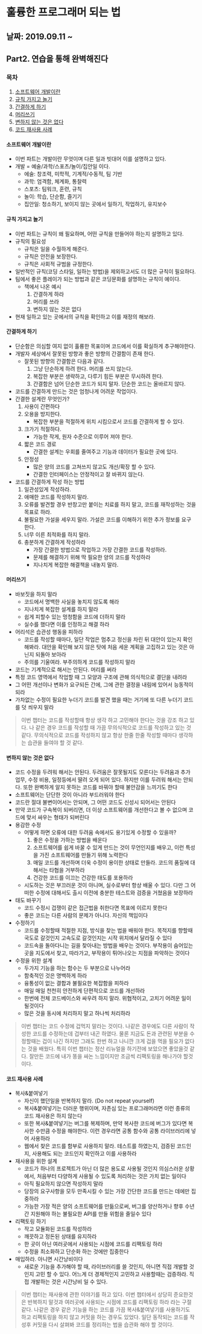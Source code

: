 # 훌륭한 프로그래머 되는 법

## 날짜: 2019.09.11 ~ 

## Part2. 연습을 통해 완벽해진다

### 목차

1. [소프트웨어 개발이란](#소프트웨어-개발이란)
2. [규칙 가지고 놀기](#규칙-가지고-놀기)
3. [간결하게 하기](#간결하게-하기)
4. [머리쓰기](#머리쓰기)
5. [변하지 않는 것은 없다](#변하지-않는-것은-없다)
6. [코드 재사용 사례](#코드-재사용-사례)

#### 소프트웨어 개발이란

- 이번 파트는 개발이란 무엇이며 다른 일과 빗대어 이를 설명하고 있다.
- 개발 = 예술/과학/스포츠/놀이/집안일 이다.
  - 에술: 창조력, 미학적, 기계적/수동적, 팀 기반
  - 과학: 엄격함, 체계화, 통찰력
  - 스포츠: 팀워크, 훈련, 규칙
  - 놀이: 학습, 단순함, 즐기기
  - 집안일: 청소하기, 보이지 않는 곳에서 일하기, 작업하기, 유지보수

#### 규칙 가지고 놀기

- 이번 파트는 규칙이 왜 필요하며, 어떤 규칙을 만들어야 하는지 설명하고 있다.
- 규칙의 필요성
  - 규칙은 일을 수월하게 해준다.
  - 규칙은 안전을 보장한다.
  - 규칙은 사회적 규범을 규정한다.
- 일반적인 규칙(코딩 스타일, 일하는 방법)을 제외하고서도 더 많은 규칙이 필요하다.
- 팀에서 좋은 플레이가 되는 방법과 같은 코딩문화를 설명하는 규칙이 예이다.
  - 책에서 나온 예시
      1. 간결하게 하라
      2. 머리를 쓰라
      3. 변하지 않는 것은 없다
- 현재 일하고 있는 곳에서의 규칙을 확인하고 이를 재정의 해보라.

#### 간결하게 하기

- 단순함은 의심할 여지 없이 훌륭한 목표이며 코드에서 이를 확실하게 추구해야한다.
- 개발자 세상에서 잘못된 방향과 좋은 방향의 간결함이 존재 한다.
  - 잘못된 방향의 간결함은 다음과 같다.
      1. 그냥 단순하게 하려 한다. 머리를 쓰지 않는다.
      2. 복잡한 부분은 생략하고, 다루기 힘든 부분은 무시하려 한다.
      3. 간결함은 넘어 단순한 코드가 되지 말자. 단순한 코드는 올바르지 않다.
- 코드를 간결하게 만드는 것은 엄청나게 어려운 작업이다.
- 간결한 설계란 무엇인가?
  1. 사용이 간편하다
  2. 오용을 방지한다.
      - 복잡한 부분을 적절하게 위치 시킴으로서 코드를 간결하게 할 수 있다.
  3. 크가기 적절하다.
      - 가능한 작게, 원자 수준으로 이루어 져야 한다.
  4. 짧은 코드 경로
      - 간결한 설계는 우회를 줄여주고 기능과 데이터가 필요한 곳에 있다.
  5. 안정성
      - 많은 양의 코드를 고쳐쓰지 않고도 개선/확장 할 수 있다.
      - 간결한 인터페이스는 안정적이고 잘 바뀌지 않는다.
- 코드를 간결하게 작성 하는 방법
  1. 일관성있게 작성하라.
  2. 애매한 코드를 작성하지 말라.
  3. 오류를 발견할 경우 반창고만 붙이는 치료를 하지 말고, 코드를 재작성하는 것을 목표로 하라.
  4. 불필요한 가설을 세우지 말라. 가설은 코드를 이해하기 위한 추가 정보를 요구 한다.
  5. 너무 이른 최적화를 하지 말라.
  6. 충분하게 간결하게 작성하라
      - 가장 간결한 방법으로 작업하고 가장 간결한 코드를 작성하라.
      - 문제를 해결하기 위해 딱 필요한 양의 코드를 작성하라
      - 지나치게 복잡한 해결책을 내놓지 말라.

#### 머리쓰기

- 바보짓을 하지 말라
  - 코드에서 명백한 사실을 놓치지 않도록 해라
  - 지나치게 복잡한 설계를 하지 말라
  - 쉽게 피할수 있는 멍청함을 코드에 더하지 말라
  - 실수를 했다면 이를 인정하고 해결 하라
- 어리석은 습관성 행동을 피하라
  - 코드를 작성할 때마다, 일단 작업은 멈추고 정신을 차린 뒤 대안이 있는지 확인해봐라. 대안을 확인해 보지 않은 탓에 처음 세운 계획을 고집하고 있는 것은 아닌지 되돌아 보아라
  - 주의를 기울여라. 부주의하게 코드를 작성하지 말라
- 코드는 기계적으로 해서는 안된다. 머리를 써라
- 특정 코드 영역에서 작업할 때 그 모양과 구조에 관해 의식적으로 결단을 내려라
- 그 어떤 개선이나 변화가 요구되든 간에, 그에 관한 결정을 내림에 있어서 능동적이 되라
- 가차없는 수정이 필요한 누더기 코드를 발견 했을 때는 거기에 또 다른 누더기 코드를 덧 씌우지 말라

> 이번 챕터는 코드를 작성할때 항상 생각 하고 고민해야 한다는 것을 강조 하고 있다. 나 같은 경우 코드를 작성할 때 가끔 무의식적으로 코드를 작성하고 있는 것 같다. 무의식적으로 코드를 작성하지 않고 항상 한줄 한줄 작성할 때마다 생각하는 습관을 들여야 할 것 같다.

#### 변하지 않는 것은 없다

- 코드 수정을 두려워 해서는 안된다. 두려움은 잘못될지도 모른다는 두려움과 추가 업무, 수정 비용, 일정등에서 딸려 오게 되어 있다. 하지만 이를 두려워 해서는 안되다. 또한 완벽하게 알지 못하는 코드를 바꿔야 할때 불안감을 느끼기도 한다
- 소프트웨어는 단단한 것이 아니라 부드러워야 한다
- 코드란 절대 불변이어서는 안되며, 그 어떤 코드도 신성시 되어서는 안된다
- 만약 코드가 구속복이 되버리면, 더 이상 소프트웨어를 개선한다고 볼 수 없으며 코드에 맞서 싸우는 형태가 되버린다
- 용감한 수정
  - 어떻게 하면 오류에 대한 두려움 속에서도 용기있게 수정할 수 있을까?
      1. 좋은 수정을 가하는 방법을 배운다
      2. 소프트웨어를 쉽게 바꿀 수 있게 만드는 것이 무언인지를 배우고, 이런 특성을 가진 소프트웨어를 만들기 위해 노력한다
      3. 매일 코드를 개선하며 더욱 수정이 용이한 상태로 만들라. 코드의 품질에 대해서는 타협을 거부하라
      4. 건강한 코드를 이끄는 건강한 태도를 포용하라
  - 시도하는 것은 부끄러운 것이 아니며, 실수로부터 항상 배울 수 있다. 다만 그 어떠한 수정에 대해서도 출시 이전에 충분한 테스트와 검증을 거쳤음을 보장하라
- 태도 바꾸기
  - 코드 수정시 겁쟁이 같은 접근법을 취한다면 목표에 이르지 못한다
  - 좋은 코드는 다른 사람의 문제가 아니다. 자신의 책임이다
- 수정하기
  - 코드를 수정할때 적절한 지점, 방식을 찾는 법을 배워야 한다. 목적지를 향할때 국도로 갈것인지 고속도로 갈것인지는 시작 위치에서 달라질 수 있다
  - 코드속을 돌아다니는 길을 찾아내는 방법을 배우는 것이다. 부작용이 숨어있는 곳을 지도에서 찾고, 따라가고, 부작용이 튀어나오는 지점을 파악하는 것이다
- 수정을 위한 설계
  - 두가지 기능을 하는 함수는 두 부분으로 나누어라
  - 함축적인 것은 명백하게 하라
  - 융통성이 없는 결합과 불필요한 복잡함을 피하라
  - 매일 매일 천천히 안전하게 단편적으로 코드를 개선하라
  - 한번에 전체 코드베이스와 싸우려 하지 말라. 위협적이고, 고치기 어려운 일이 될것이다
  - 많은 것을 동시에 처리하지 말고 하나씩 처리하라

> 이번 챕터는 코드 수정에 겁먹지 말라는 것이다. 나같은 경우에도 다른 사람이 작성한 코드를 수정하는데 겁부터 내곤 하였다. 물론 지금도 돈과 관련된 부분을 수정할때는 겁이 나긴 하지만 그래도 한번 하고 나니깐 크게 겁을 먹을 필요가 없다는 것을 배웠다. 특히 이번 챕터는 정산 리뉴얼을 하기전에 보았으면 좋았을것 같다. 잘만든 코드에 내가 똥을 싸논 느낌이지만 조금씩 리팩토링을 해나가야 할것이다.

#### 코드 재사용 사례

- 복사&붙여넣기
  - 자신이 했던일을 반복하지 말라. (Do not repeat yourself)
  - 복사&붙여넣기는 더러운 행위이며, 자존심 있는 프로그래머라면 이런 종류의 코드 재사용은 하지 않는다
  - 또한 복사&붙여넣기는 버그를 복제하며, 만약 복사한 코드에 버그가 있다면 복사한 수만큼 수정을 해야한다. 이런 경우라면 공통 함수와 공통 라이브러리에 넣어 사용하라
  - 웹에서 찾은 코드를 함부로 사용하지 말라. 테스트를 하였는지, 검증된 코드인지, 사용해도 되는 코드인지 확인하고 이를 사용하라
- 재사용을 위한 설계
  - 코드가 하나의 프로젝트가 아닌 더 많은 용도로 사용될 것인지 의심스러운 상황에서, 처음부터 다양하게 사용될 수 있도록 처리하는 것은 가치 없는 일이다
  - 아직 필요하지 않으면 작성하지 말라
  - 당장의 요구사항을 모두 만족시킬 수 있는 가장 간단한 코드를 만드는 데에만 집중하라
  - 가능한 가장 적은 양의 소프트웨어를 만듦으로써, 버그를 양산하거나 향후 수년간 지원해야 하는 불필요한 API를 만들 위험을 줄일수 있다
- 리팩토링 하기
  - 작고 모듈화된 코드를 작성하라
  - 깨끗하고 정돈된 상태를 유지하라
  - 한 곳이 아닌 여러곳에서 사용되는 시점에 코드를 리팩토링 하라
  - 수정을 최소화하고 단순화 하는 것에만 집중한다
- 매입하라. 아니면 시간낭비이다
  - 새로운 기능을 추가해야 할 때, 라이브러리를 쓸 것인지, 아니면 직접 개발할 것인지 고민 할 수 있다. 어느게 더 경제적인지 고민하고 사용할때는 검증하라. 직접 개발하는 것은 시간낭비 일 수 있다.

> 이번 챕터는 재사용에 관한 이야기를 하고 있다. 이번 챕터에서 상당히 준요한것은 반복하지 말것과 여러곳에 사용되는 시점에 코드를 리팩토링 하라 라는 구절 같다. 나같은 경우 같은 기능을 하는 코드를 가끔 복사&붙여넣기를 사용하기도 하고 리팩토링을 하지 않고 커밋을 하는 경우도 있었다. 일단 동작되는 코드를 작성후 커밋을 다시 살펴봐 코드를 정리하는 법을 습관화 해야 할 것이다.
